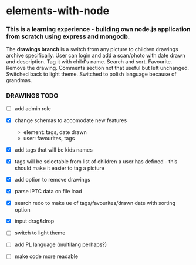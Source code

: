 # elements-with-node

### This is a learning experience - building own node.js application from scratch using express and mongodb.

The **drawings branch** is a switch from any picture to children drawings archive specifically. User can login and add a scan/photo with date drawn and description. Tag it with child's name. Search and sort. Favourite. Remove the drawing.
Comments section not that useful but left unchanged.
Switched back to light theme.
Switched to polish language because of grandmas.

### DRAWINGS TODO
- [ ] add admin role
- [x] change schemas to accomodate new features 
  - element: tags, date drawn
  - user: favourites, tags
- [x] add tags that will be kids names
- [x] tags will be selectable from list of children a user has defined - this should make it easier to tag a picture
- [x] add option to remove drawings
- [x] parse IPTC data on file load
- [x] search redo to make ue of tags/favourites/drawn date with sorting option
- [x] input drag&drop
- [ ] switch to light theme
- [ ] add PL language (multilang perhaps?)
- [ ] make code more readable

